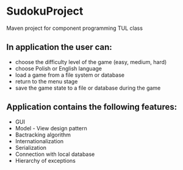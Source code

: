 # SudokuProject
Maven project for component programming TUL class
## In application the user can:
- choose the difficulty level of the game (easy, medium, hard)
- choose Polish or English language
- load a game from a file system or database
- return to the menu stage
- save the game state to a file or database during the game
##  Application contains the following features:
- GUI
- Model - View design pattern
- Bactracking algorithm
- Internationalization
- Serialization
- Connection with local database
- Hierarchy of exceptions
